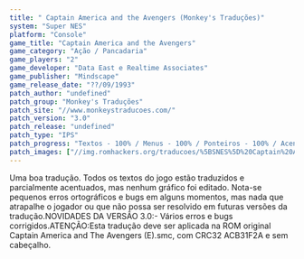 ```yaml
---
title: " Captain America and the Avengers (Monkey's Traduções)"
system: "Super NES"
platform: "Console"
game_title: "Captain America and the Avengers"
game_category: "Ação / Pancadaria"
game_players: "2"
game_developer: "Data East e Realtime Associates"
game_publisher: "Mindscape"
game_release_date: "??/09/1993"
patch_author: "undefined"
patch_group: "Monkey's Traduções"
patch_site: "//www.monkeystraducoes.com/"
patch_version: "3.0"
patch_release: "undefined"
patch_type: "IPS"
patch_progress: "Textos - 100% / Menus - 100% / Ponteiros - 100% / Acentos - 50% / Gráficos - 0%"
patch_images: ["//img.romhackers.org/traducoes/%5BSNES%5D%20Captain%20America%20and%20The%20Avengers%20-%20Monkey's%20Tradu%C3%A7%C3%B5es%20-%201.png","//img.romhackers.org/traducoes/%5BSNES%5D%20Captain%20America%20and%20The%20Avengers%20-%20Monkey's%20Tradu%C3%A7%C3%B5es%20-%202.png","//img.romhackers.org/traducoes/%5BSNES%5D%20Captain%20America%20and%20The%20Avengers%20-%20Monkey's%20Tradu%C3%A7%C3%B5es%20-%203.png"]
---
```

Uma boa tradução. Todos os textos do jogo estão traduzidos e parcialmente acentuados, mas nenhum gráfico foi editado. Nota-se pequenos erros ortográficos e bugs em alguns momentos, mas nada que atrapalhe o jogador ou que não possa ser resolvido em futuras versões da tradução.NOVIDADES DA VERSÃO 3.0:- Vários erros e bugs corrigidos.ATENÇÃO:Esta tradução deve ser aplicada na ROM original Captain America and The Avengers (E).smc, com CRC32 ACB31F2A e sem cabeçalho.